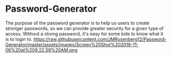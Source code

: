 # Password-Generator
The purpose of the password generator is to help us users to create stronger passwords, so we can provide greater security for a given type of access. Without a strong password, it's easy for some kids to know what it is to login to. 
https://raw.githubusercontent.com/JMRosenberg12/Password-Generator/master/assets/images/Screen%20Shot%202019-11-06%20at%209.22.59%20AM.png
